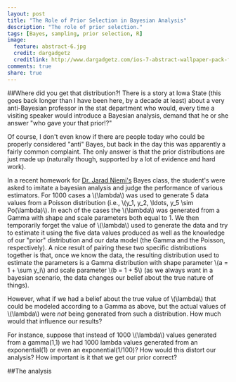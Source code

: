```yaml
---
layout: post
title: "The Role of Prior Selection in Bayesian Analysis"
description: "The role of prior selection."
tags: [Bayes, sampling, prior selection, R]
image:
  feature: abstract-6.jpg
  credit: dargadgetz
  creditlink: http://www.dargadgetz.com/ios-7-abstract-wallpaper-pack-for-iphone-5-and-ipod-touch-retina/
comments: true
share: true
---
```


##Where did you get that distribution?!
There is a story at Iowa State (this goes back longer than I have been here, 
by a decade at least) about a very anti-Bayesian professor in the stat department
who would, every time a visiting speaker would introduce a Bayesian analysis, 
demand that he or she answer "who gave your that prior!?" 

Of course, I don't even know if there are people today who could be
properly considered "anti" Bayes, but back in the day this was apparently
a fairly common complaint. The only answer is that the prior distributions
are just made up (naturally though, supported by a lot of evidence and hard work).

In a recent homework for [Dr. Jarad Niemi's](http://niemiconsulting.com) Bayes class,
the student's were asked to imitate a bayesian analysis and judge the performance
of various estimators. For 1000 cases a \\(\lambda\\) was used to generate 5 data 
values from a Poisson distribution (i.e., \\(y_1, y_2, \ldots, y_5 \sim Po(\lambda)\\).
In each of the cases the \\(\lambda\\) was generated from a 
Gamma with shape and scale parameters both equal to 1. 
We then temporarily forget the value of \\(\lambda\\) used to generate
the data and try to estimate it using the five data values produced
as well as the knowledge of our "prior" distribution and our data model
(the Gamma and the Poisson, respectively). A nice result of pairing these
two specific distributions together is that, once we know the data, 
the resulting distribution used to estimate the parameters is a Gamma 
distribution with shape parameter \\(a = 1 + \sum y_i\\) and scale parameter \\(b = 1 + 5\\)
(as we always want in a bayesian scenario, the data changes our belief
about the true nature of things).

However, what if we had a belief about the true value of \\(\lambda\\) that 
could be modeled according to a Gamma as above, but the actual values of \\(\lambda\\)
were _not_ being generated from such a distribution. How much would that influence
our results?

For instance, suppose that instead of 1000 \\(\lambda\\) values generated from a gamma(1,1)
we had 1000 lambda values generated from an exponential(1) or even an exponential(1/100)?
How would this distort our analysis? How important is it that we get our prior correct?

##The analysis


